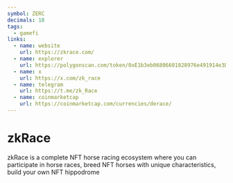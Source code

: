 ```yaml
---
symbol: ZERC
decimals: 18
tags:
  - gamefi
links:
  - name: website
    url: https://zkrace.com/
  - name: explorer
    url: https://polygonscan.com/token/0xE1b3eb06806601828976e491914e3De18B5d6b28
  - name: x
    url: https://x.com/zk_race
  - name: telegram
    url: https://t.me/zk_Race
  - name: coinmarketcap
    url: https://coinmarketcap.com/currencies/derace/
---
```


# zkRace

zkRace is a complete NFT horse racing ecosystem where you can participate in horse races, breed NFT horses with unique characteristics, build your own NFT hippodrome
